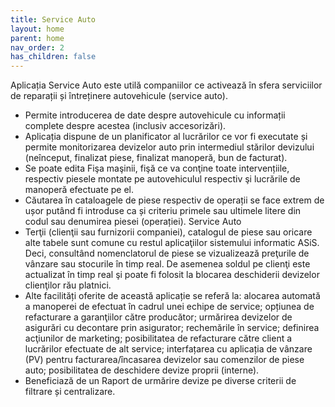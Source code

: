 ```yaml
---
title: Service Auto
layout: home
parent: home
nav_order: 2
has_children: false
---
```

Aplicația Service Auto este utilă companiilor ce activează în sfera serviciilor de reparații și întreținere autovehicule (service auto).

- Permite introducerea de date despre autovehicule cu informații complete despre acestea (inclusiv accesorizări).
- Aplicația dispune de un planificator al lucrărilor ce vor fi executate și permite monitorizarea devizelor auto prin intermediul stărilor devizului (neînceput, finalizat piese, finalizat manoperă, bun de facturat).
- Se poate edita Fişa maşinii, fişă ce va conţine toate intervențiile, respectiv piesele montate pe autovehiculul respectiv şi lucrările de manoperă efectuate pe el.
- Căutarea în cataloagele de piese respectiv de operații se face extrem de ușor putând fi introduse ca și criteriu primele sau ultimele litere din codul sau denumirea piesei (operației).
Service Auto
- Terţii (clienţii sau furnizorii companiei), catalogul de piese sau oricare alte tabele sunt comune cu restul aplicaţiilor sistemului informatic ASiS. Deci, consultând nomenclatorul de piese se vizualizează preţurile de vânzare sau stocurile în timp real. De asemenea soldul pe clienţi este actualizat în timp real şi poate fi folosit la blocarea deschiderii devizelor clienţilor rău platnici.
- Alte facilități oferite de această aplicație se referă la: alocarea automată a manoperei de efectuat în cadrul unei echipe de service; opțiunea de refacturare a garanţiilor către producător; urmărirea devizelor de asigurări cu decontare prin asigurator; rechemările în service; definirea acţiunilor de marketing; posibilitatea de refacturare către client a lucrărilor efectuate de alt service; interfațarea cu aplicația de vânzare (PV) pentru facturarea/încasarea devizelor sau comenzilor de piese auto; posibilitatea de deschidere devize proprii (interne).
- Beneficiază de un Raport de urmărire devize pe diverse criterii de filtrare și centralizare.
